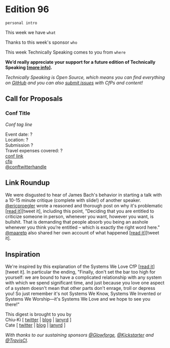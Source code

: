 # Edition 96

`personal intro`

This week we have `what`

Thanks to this week's sponsor `who`

This week Technically Speaking comes to you from `where`

**We’d really appreciate your support for a future edition of Technically Speaking [[more info](http://www.techspeak.email/sponsorship/)].**  

*Technically Speaking is Open Source, which means you can find everything on [GitHub](https://github.com/catehstn/technically-speaking/) and you can also [submit issues](https://github.com/catehstn/technically-speaking/issues/new) with CfPs and content!*  

## Call for Proposals

### Conf Title  
*Conf tag line*

Event date: ?  
Location: ?  
Submission ?  
Travel expenses covered: ?  
[conf link](?)  
[cfp](?)  
[@conftwitterhandle](?)



## Link Roundup

We were disgusted to hear of James Bach's behavior in starting a talk with a 10-15 minute critique (complete with slide!) of another speaker. [@ericproegler](http://twitter.com/ericproegler) wrote a reasoned and thorough post on why it's problematic [[read it](http://testingthoughts.com/ericproegler/?p=976)][tweet it], including this point, "Deciding that you are entitled to criticize someone in person, whenever you want, however you want, is bullshit. That is demanding that people absorb you being an asshole whenever you think you’re entitled – which is exactly the right word here." [@maaretp](http://twitter.com/maaretp) also shared her own account of what happened [[read it](http://visible-quality.blogspot.co.uk/2016/09/slide-incident-long-version.html)][tweet it].

## Inspiration

We're inspired by this explanation of the Systems We Love CfP [[read it](https://www.joyent.com/blog/submitting-to-systems-we-love)][tweet it]. In particular the ending, "Finally, don't set the bar too high for yourself: we are bound to have a complicated relationship with any system with which we spend significant time, and just because you love one aspect of a system doesn't mean that other parts don't enrage, troll or depress you! So just remember it's not Systems We Know, Systems We Invented or Systems We Worship—it's Systems We Love and we hope to see you there!"


This digest is brought to you by  
Chiu-Ki [ [twitter](https://twitter.com/chiuki) | [blog](http://blog.sqisland.com/) | [lanyrd](http://lanyrd.com/profile/chiuki/) ]  
Cate [ [twitter](https://twitter.com/catehstn) | [blog](http://www.catehuston.com/blog/) | [lanyrd](http://lanyrd.com/profile/catehstn/) ]

*With thanks to our sustaining sponsors [@Glowforge](http://twitter.com/glowforge), [@Kickstarter](http://twitter.com/kickstarter) and [@TravisCI](http://twitter.com/travisci).*
